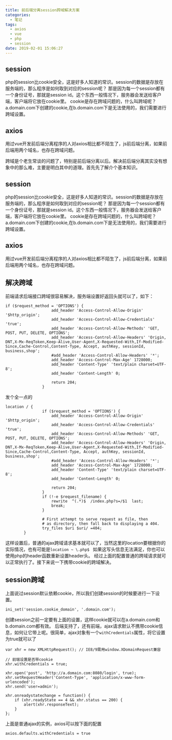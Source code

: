 ```yaml
---
title: 前后端分离session跨域解决方案
categories:
  - 笔记
tags:
  - axios
  - vue
  - php
  - session
date: 2019-02-01 15:06:27
---
```

## session
php的session比cookie安全，这是好多人知道的常识。session的数据是存放在服务端的，那么程序是如何取到对应的session呢？
那是因为每一个session都有一个身份证号，那就是session id。这个东西一般情况下，服务器会发送给客户端，客户端将它放在cookie里。
cookie是存在跨域问题的，什么叫跨域呢？a.domain.com下创建的cookie,在b.domain.com下是无法使用的，我们需要进行跨域设置。
## axios
用过vue开发前后端分离程序的人对axios相比都不陌生了，js前后端分离，如果前后端用两个域名，也存在跨域问题。
<!-- more -->
跨域是个老生常谈的问题了，特别是前后端分离以后。解决前后端分离其实没有想象中的那么难，主要是明白其中的道理。首先先了解介个基本知识。
## session
php的session比cookie安全，这是好多人知道的常识。session的数据是存放在服务端的，那么程序是如何取到对应的session呢？
那是因为每一个session都有一个身份证号，那就是session id。这个东西一般情况下，服务器会发送给客户端，客户端将它放在cookie里。
cookie是存在跨域问题的，什么叫跨域呢？a.domain.com下创建的cookie,在b.domain.com下是无法使用的，我们需要进行跨域设置。
## axios
用过vue开发前后端分离程序的人对axios相比都不陌生了，js前后端分离，如果前后端用两个域名，也存在跨域问题。
## 解决跨域
前端请求后端接口跨域很容易解决，服务端设置好返回头就可以了，如下：
```
if ($request_method = 'OPTIONS') {
                    add_header 'Access-Control-Allow-Origin' '$http_origin';
                    add_header 'Access-Control-Allow-Credentials' 'true';
                    add_header 'Access-Control-Allow-Methods' 'GET, POST, PUT, DELETE, OPTIONS';
                    add_header 'Access-Control-Allow-Headers' 'Origin, DNT,X-Mx-ReqToken,Keep-Alive,User-Agent,X-Requested-With,If-Modified-Since,Cache-Control,Content-Type, Accept, authKey, sessionId, business,shop';
                    #add_header 'Access-Control-Allow-Headers' '*';
                    add_header 'Access-Control-Max-Age' 1728000;
                    add_header 'Content-Type' 'text/plain charset=UTF-8';
                    add_header 'Content-Length' 0;

                    return 204;
                }
```
发个全一点的
```
location / {
                if ($request_method = 'OPTIONS') {
                    add_header 'Access-Control-Allow-Origin' '$http_origin';
                    add_header 'Access-Control-Allow-Credentials' 'true';
                    add_header 'Access-Control-Allow-Methods' 'GET, POST, PUT, DELETE, OPTIONS';
                    add_header 'Access-Control-Allow-Headers' 'Origin, DNT,X-Mx-ReqToken,Keep-Alive,User-Agent,X-Requested-With,If-Modified-Since,Cache-Control,Content-Type, Accept, authKey, sessionId, business,shop';
                    #add_header 'Access-Control-Allow-Headers' '*';
                    add_header 'Access-Control-Max-Age' 1728000;
                    add_header 'Content-Type' 'text/plain charset=UTF-8';
                    add_header 'Content-Length' 0;

                    return 204;
                }
                if (!-e $request_filename) {
                    rewrite  ^(.*)$  /index.php?s=/$1  last;
                    break;
                }

                # First attempt to serve request as file, then
                # as directory, then fall back to displaying a 404.
                try_files $uri $uri/ =404;
        }

```
这样设置后，普通的ajax跨域请求基本就可以了，当然这里的location要根据你的实际情况，也有可能是`location ~ \.php$ `
如果这写头信息无法满足，你也可以使用php的header函数重新设置header头。
经过上面的配置普通的跨域请求就可以正常执行了。接下来说一下携带cookie的跨域解决。
## session跨域
上面说过session默认依赖cookie，所以我们创建session的时候要进行一下设置。
```
ini_set('session.cookie_domain', '.domain.com');
```
创建session之前一定要有上面的设置，这样cookie就可以在a.domain.com和b.domain.com都有效。
后端支持了，还有前端，ajax请求默认不携带cookie信息，如何让它带上呢。很简单，ajax对象有一个`withCredentials`属性，将它设置为true就可以了
```
var xhr = new XMLHttpRequest(); // IE8/9需用window.XDomainRequest兼容

// 前端设置是否带cookie
xhr.withCredentials = true;

xhr.open('post', 'http://a.domain.com:8080/login', true);
xhr.setRequestHeader('Content-Type', 'application/x-www-form-urlencoded');
xhr.send('user=admin');

xhr.onreadystatechange = function() {
    if (xhr.readyState == 4 && xhr.status == 200) {
        alert(xhr.responseText);
    }
};
```
上面是普通ajax的实例，axios可以按下面的配置
```
axios.defaults.withCredentials = true
```

